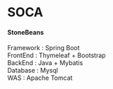 # SOCA
#### StoneBeans
  
Framework : Spring Boot  
FrontEnd : Thymeleaf + Bootstrap  
BackEnd : Java + Mybatis  
Database : Mysql  
WAS : Apache Tomcat  
 
